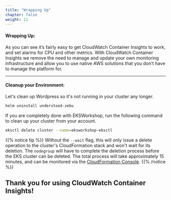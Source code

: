 ```yaml
---
title: "Wrapping Up"
chapter: false
weight: 11
---
```


#### Wrapping Up:

As you can see it’s fairly easy to get CloudWatch Container Insights to work, and set alarms for CPU and other metrics. With CloudWatch Container Insights we remove the need to manage and update your own monitoring infrastructure and allow you to use native AWS solutions that you don’t have to manage the platform for.

***

#### Cleanup your Environment:

Let's clean up Wordpress so it's not running in your cluster any longer.

```bash
helm uninstall understood-zebu
```

If you are completely done with EKSWorkshop, run the following command to clean up your cluster from your account.

```bash
eksctl delete cluster --name=eksworkshop-eksctl
```

{{% notice tip %}}
Without the `--wait` flag, this will only issue a delete operation to the cluster's CloudFormation stack and won't wait for its deletion. The `nodegroup` will have to complete the deletion process before the EKS cluster can be deleted. The total process will take approximately 15 minutes, and can be monitored via the [CloudFormation Console](https://console.aws.amazon.com/cloudformation/home).
{{% /notice %}}

## Thank you for using CloudWatch Container Insights!
